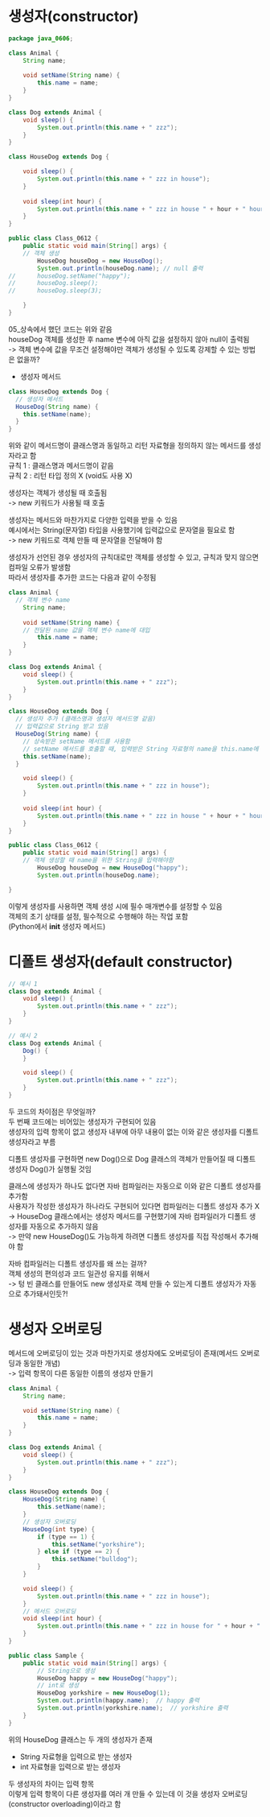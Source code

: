 # 생성자(constructor)
```Java
package java_0606;

class Animal {
	String name;
	
	void setName(String name) {
		this.name = name;
	}
}

class Dog extends Animal {
	void sleep() {
		System.out.println(this.name + " zzz");
	}
}

class HouseDog extends Dog {

	void sleep() {
		System.out.println(this.name + " zzz in house");
	}
	
	void sleep(int hour) {
		System.out.println(this.name + " zzz in house " + hour + " hours");
	}
}

public class Class_0612 {
	public static void main(String[] args) {
    // 객체 생성
		HouseDog houseDog = new HouseDog();
		System.out.println(houseDog.name); // null 출력
//		houseDog.setName("happy");
//		houseDog.sleep();
//		houseDog.sleep(3);

	}
}
```
05_상속에서 했던 코드는 위와 같음   
houseDog 객체를 생성한 후 name 변수에 아직 값을 설정하지 않아 null이 출력됨   
-> 객체 변수에 값을 무조건 설정해야만 객체가 생성될 수 있도록 강제할 수 있는 방법은 없을까?   
   
- 생성자 메서드   
```Java
class HouseDog extends Dog {
  // 생성자 메서드
  HouseDog(String name) {
    this.setName(name);
  }
}
```
위와 같이 메서드명이 클래스명과 동일하고 리턴 자료형을 정의하지 않는 메서드를 생성자라고 함   
규칙 1 : 클래스명과 메서드명이 같음   
규칙 2 : 리턴 타입 정의 X (void도 사용 X)   
   
생성자는 객체가 생성될 때 호출됨   
-> new 키워드가 사용될 때 호출   
   
생성자는 메서드와 마찬가지로 다양한 입력을 받을 수 있음   
예시에서는 String(문자열) 타입을 사용했기에 입력값으로 문자열을 필요로 함   
-> new 키워드로 객체 만들 때 문자열을 전달해야 함   
   
생성자가 선언된 경우 생성자의 규칙대로만 객체를 생성할 수 있고, 규칙과 맞지 않으면 컴파일 오류가 발생함   
따라서 생성자를 추가한 코드는 다음과 같이 수정됨   

```Java
class Animal {
  // 객체 변수 name
	String name;
	
	void setName(String name) {
    // 전달된 name 값을 객체 변수 name에 대입
		this.name = name; 
	}
}

class Dog extends Animal {
	void sleep() {
		System.out.println(this.name + " zzz");
	}
}

class HouseDog extends Dog {
  // 생성자 추가 (클래스명과 생성자 메서드명 같음)
  // 입력값으로 String 받고 있음
  HouseDog(String name) {
    // 상속받은 setName 메서드를 사용함
    // setName 메서드를 호출할 때, 입력받은 String 자료형의 name을 this.name에 대입
    this.setName(name);
  }

	void sleep() {
		System.out.println(this.name + " zzz in house");
	}
	
	void sleep(int hour) {
		System.out.println(this.name + " zzz in house " + hour + " hours");
	}
}

public class Class_0612 {
	public static void main(String[] args) {
    // 객체 생성할 때 name을 위한 String을 입력해야함
		HouseDog houseDog = new HouseDog("happy");
		System.out.println(houseDog.name);

}
```
이렇게 생성자를 사용하면 객체 생성 시에 필수 매개변수를 설정할 수 있음   
객체의 초기 상태를 설정, 필수적으로 수행해야 하는 작업 포함   
(Python에서 __init__ 생성자 메서드)   
   
# 디폴트 생성자(default constructor)
```Java
// 예시 1
class Dog extends Animal {
    void sleep() {
        System.out.println(this.name + " zzz");
    }
}
```
   
```Java
// 예시 2
class Dog extends Animal {
    Dog() {
    }

    void sleep() {
        System.out.println(this.name + " zzz");
    }
}
```
두 코드의 차이점은 무엇일까?   
두 번째 코드에는 비어있는 생성자가 구현되어 있음   
생성자의 입력 항목이 없고 생성자 내부에 아무 내용이 없는 이와 같은 생성자를 디폴트 생성자라고 부름   
   
디폴트 생성자를 구현하면 new Dog()으로 Dog 클래스의 객체가 만들어질 때 디폴트 생성자 Dog()가 실행될 것임   
   
클래스에 생성자가 하나도 없다면 자바 컴파일러는 자동으로 이와 같은 디폴트 생성자를 추가함   
사용자가 작성한 생성자가 하나라도 구현되어 있다면 컴파일러는 디폴트 생성자 추가 X   
-> HouseDog 클래스에서는 생성자 메서드를 구현했기에 자바 컴파일러가 디폴트 생성자를 자동으로 추가하지 않음   
-> 만약 new HouseDog()도 가능하게 하려면 디폴트 생성자를 직접 작성해서 추가해야 함   
   
자바 컴파일러는 디폴트 생성자를 왜 쓰는 걸까?   
객체 생성의 편의성과 코드 일관성 유지를 위해서   
-> 텅 빈 클래스를 만들어도 new 생성자로 객체 만들 수 있는게 디폴트 생성자가 자동으로 추가돼서인듯?!   
   
# 생성자 오버로딩
메서드에 오버로딩이 있는 것과 마찬가지로 생성자에도 오버로딩이 존재(메서드 오버로딩과 동일한 개념)   
-> 입력 항목이 다른 동일한 이름의 생성자 만들기   

```Java
class Animal {
    String name;

    void setName(String name) {
        this.name = name;
    }
}

class Dog extends Animal {
    void sleep() {
        System.out.println(this.name + " zzz");
    }
}

class HouseDog extends Dog {
    HouseDog(String name) {
        this.setName(name);
    }
    // 생성자 오버로딩
    HouseDog(int type) {
        if (type == 1) {
            this.setName("yorkshire");
        } else if (type == 2) {
            this.setName("bulldog");
        }
    }

    void sleep() {
        System.out.println(this.name + " zzz in house");
    }
    // 메서드 오버로딩
    void sleep(int hour) {
        System.out.println(this.name + " zzz in house for " + hour + " hours");
    }
}

public class Sample {
    public static void main(String[] args) {
        // String으로 생성
        HouseDog happy = new HouseDog("happy");
        // int로 생성
        HouseDog yorkshire = new HouseDog(1);
        System.out.println(happy.name);  // happy 출력
        System.out.println(yorkshire.name);  // yorkshire 출력
    }
}

```
위의 HouseDog 클래스는 두 개의 생성자가 존재   
- String 자료형을 입력으로 받는 생성자   
- int 자료형을 입력으로 받는 생성자   
   
두 생성자의 차이는 입력 항목   
이렇게 입력 항목이 다른 생성자를 여러 개 만들 수 있는데 이 것을 생성자 오버로딩(constructor overloading)이라고 함   
